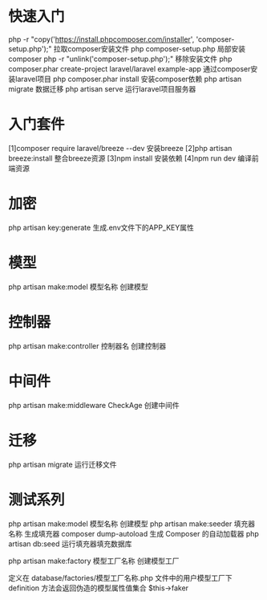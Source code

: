 # 快速入门
php -r "copy('https://install.phpcomposer.com/installer', 'composer-setup.php');"
拉取composer安装文件
php composer-setup.php
局部安装composer
php -r "unlink('composer-setup.php');"
移除安装文件
php composer.phar create-project laravel/laravel example-app
通过composer安装laravel项目
php composer.phar install
安装composer依赖
php artisan migrate
数据迁移
php artisan serve
运行laravel项目服务器

# 入门套件
[1]composer require laravel/breeze --dev
安装breeze
[2]php artisan breeze:install
整合breeze资源
[3]npm install
安装依赖
[4]npm run dev
编译前端资源

# 加密
php artisan key:generate
生成.env文件下的APP_KEY属性

# 模型
php artisan make:model 模型名称
创建模型

# 控制器
php artisan make:controller 控制器名
创建控制器

# 中间件
php artisan make:middleware CheckAge
创建中间件

# 迁移
php artisan migrate
运行迁移文件


# 测试系列
php artisan make:model 模型名称
创建模型
php artisan make:seeder 填充器名称
生成填充器
composer dump-autoload
生成 Composer 的自动加载器
php artisan db:seed
运行填充器填充数据库

php artisan make:factory 模型工厂名称
创建模型工厂

定义在 database/factories/模型工厂名称.php 文件中的用户模型工厂下
definition 方法会返回伪造的模型属性值集合
$this->faker

